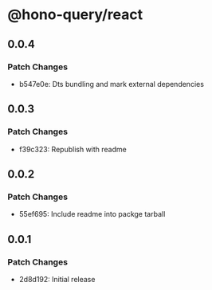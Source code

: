# @hono-query/react

## 0.0.4

### Patch Changes

- b547e0e: Dts bundling and mark external dependencies

## 0.0.3

### Patch Changes

- f39c323: Republish with readme

## 0.0.2

### Patch Changes

- 55ef695: Include readme into packge tarball

## 0.0.1

### Patch Changes

- 2d8d192: Initial release
